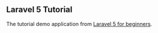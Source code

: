 ## Laravel 5 Tutorial

The tutorial demo application from [Laravel 5 for beginners](https://leanpub.com/laravel-5-for-beginners-laraboot).
